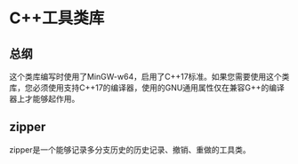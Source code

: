 # C++工具类库
## 总纲
这个类库编写时使用了MinGW-w64，启用了C++17标准。如果您需要使用这个类库，您必须使用支持C++17的编译器，使用的GNU通用属性仅在兼容G++的编译器上才能够起作用。

## zipper
zipper是一个能够记录多分支历史的历史记录、撤销、重做的工具类。

